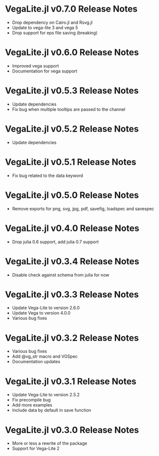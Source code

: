 # VegaLite.jl v0.7.0 Release Notes
* Drop dependency on Cairo.jl and Rsvg.jl
* Update to vega-lite 3 and vega 5
* Drop support for eps file saving (breaking)

# VegaLite.jl v0.6.0 Release Notes
* Improved vega support
* Documentation for vega support

# VegaLite.jl v0.5.3 Release Notes
* Update dependencies
* Fix bug when multiple tooltips are passed to the channel

# VegaLite.jl v0.5.2 Release Notes
* Update dependencies

# VegaLite.jl v0.5.1 Release Notes
* Fix bug related to the data keyword

# VegaLite.jl v0.5.0 Release Notes
* Remove exports for png, svg, jpg, pdf, savefig, loadspec and savespec

# VegaLite.jl v0.4.0 Release Notes
* Drop julia 0.6 support, add julia 0.7 support

# VegaLite.jl v0.3.4 Release Notes
* Disable check against schema from julia for now

# VegaLite.jl v0.3.3 Release Notes
* Update Vega-Lite to version 2.6.0
* Update Vega to version 4.0.0
* Various bug fixes

# VegaLite.jl v0.3.2 Release Notes
* Various bug fixes
* Add @vg_str macro and VGSpec
* Documentation updates

# VegaLite.jl v0.3.1 Release Notes
* Update Vega-Lite to version 2.5.2
* Fix precompile bug
* Add more examples
* Include data by default in save function

# VegaLite.jl v0.3.0 Release Notes
* More or less a rewrite of the package
* Support for Vega-Lite 2
